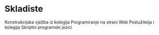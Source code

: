 # Skladiste
Konstrukcijska vježba iz kolegija Programiranje na strani Web Poslužitelja i kolegija Skriptni programski jezici
